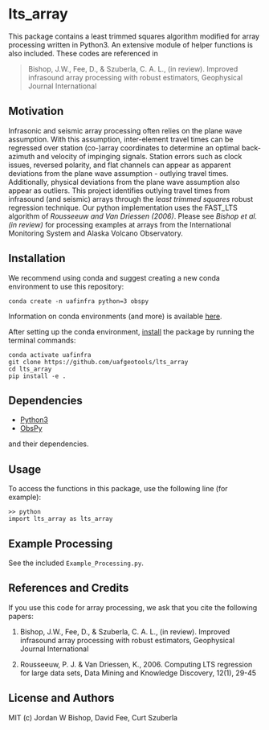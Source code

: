 # lts_array #
This package contains a least trimmed squares algorithm modified for array processing written in Python3. An extensive module of helper functions is also included. These codes are referenced in
> Bishop, J.W., Fee, D., & Szuberla, C. A. L., (in review). Improved infrasound array processing with robust estimators, Geophysical Journal International

## Motivation ##
Infrasonic and seismic array processing often relies on the plane wave assumption. With this assumption, inter-element travel times can be regressed over station (co-)array coordinates to determine an optimal back-azimuth and velocity of impinging signals. Station errors such as clock issues, reversed polarity, and flat channels can appear as apparent deviations from the plane wave assumption - outlying travel times. Additionally, physical deviations from the plane wave assumption also appear as outliers. This project identifies outlying travel times from infrasound (and seismic) arrays through the _least trimmed squares_ robust regression technique. Our python implementation uses the FAST_LTS algorithm of _Rousseeuw and Van Driessen (2006)_. Please see _Bishop et al. (in review)_ for processing examples at arrays from the International Monitoring System and Alaska Volcano Observatory.

## Installation ##
We recommend using conda and suggest creating a new conda environment to use this repository:
```
conda create -n uafinfra python=3 obspy
```
Information on conda environments (and more) is available [here](https://docs.conda.io/projects/conda/en/latest/user-guide/tasks/manage-environments.html).

After setting up the conda environment, [install](https://pip.pypa.io/en/latest/reference/pip_install/#editable-installs) the package by running the terminal commands:
```
conda activate uafinfra
git clone https://github.com/uafgeotools/lts_array
cd lts_array
pip install -e .
```

## Dependencies ##
* [Python3](https://docs.python.org/3/)
* [ObsPy](http://docs.obspy.org/)

and their dependencies.

## Usage ##
To access the functions in this package, use the following line (for example):
```
>> python
import lts_array as lts_array
```

## Example Processing ##
See the included `Example_Processing.py`.

## References and Credits ##
If you use this code for array processing, we ask that you cite the following papers:

1. Bishop, J.W., Fee, D., & Szuberla, C. A. L., (in review). Improved infrasound array processing with robust estimators, Geophysical Journal International

2. Rousseeuw, P. J. & Van Driessen, K., 2006. Computing LTS regression for large data sets, Data Mining and Knowledge Discovery, 12(1), 29-45

## License and Authors ##
MIT (c) Jordan W Bishop, David Fee, Curt Szuberla
